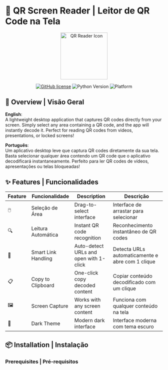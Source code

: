# 🚀 QR Screen Reader | Leitor de QR Code na Tela

<div align="center">
  <img src="src/img/icon.png" width="150" alt="QR Reader Icon">
  
  [![GitHub license](https://img.shields.io/github/license/seu-usuario/QRReader?color=blue)](LICENSE)
  ![Python Version](https://img.shields.io/badge/python-3.7%2B-green)
  ![Platform](https://img.shields.io/badge/platform-windows%20%7C%20macOS%20%7C%20linux-lightgrey)

</div>

## 🌟 Overview | Visão Geral

**English**:  
A lightweight desktop application that captures QR codes directly from your screen. Simply select any area containing a QR code, and the app will instantly decode it. Perfect for reading QR codes from videos, presentations, or locked screens!

**Português**:  
Um aplicativo desktop leve que captura QR codes diretamente da sua tela. Basta selecionar qualquer área contendo um QR code que o aplicativo decodificará instantaneamente. Perfeito para ler QR codes de vídeos, apresentações ou telas bloqueadas!

## ✨ Features | Funcionalidades

| Feature | Funcionalidade | Description | Descrição |
|---------|----------------|-------------|-----------|
| 🖱️ | Seleção de Área | Drag-to-select interface | Interface de arrastar para selecionar |
| 🔍 | Leitura Automática | Instant QR code recognition | Reconhecimento instantâneo de QR codes |
| 🔗 | Smart Link Handling | Auto-detect URLs and open with 1-click | Detecta URLs automaticamente e abre com 1 clique |
| 📋 | Copy to Clipboard | One-click copy decoded content | Copiar conteúdo decodificado com um clique |
| 🖼️ | Screen Capture | Works with any screen content | Funciona com qualquer conteúdo na tela |
| 🎨 | Dark Theme | Modern dark interface | Interface moderna com tema escuro |

## 📦 Installation | Instalação

### Prerequisites | Pré-requisitos
